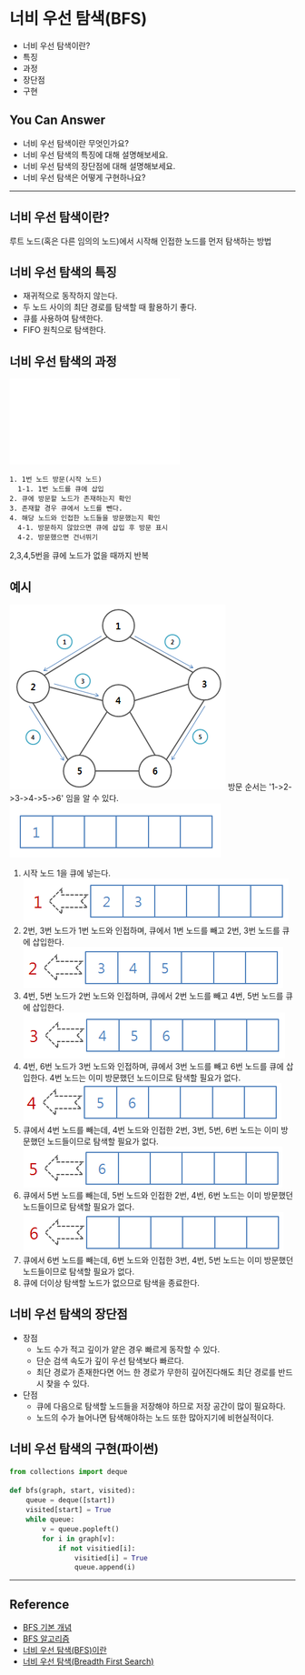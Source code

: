# 너비 우선 탐색(BFS)
- 너비 우선 탐색이란?
- 특징
- 과정
- 장단점
- 구현

## You Can Answer
- 너비 우선 탐색이란 무엇인가요?
- 너비 우선 탐색의 특징에 대해 설명해보세요.
- 너비 우선 탐색의 장단점에 대해 설명해보세요.
- 너비 우선 탐색은 어떻게 구현하나요?
---
## 너비 우선 탐색이란?
루트 노드(혹은 다른 임의의 노드)에서 시작해 인접한 노드를 먼저 탐색하는 방법

## 너비 우선 탐색의 특징
- 재귀적으로 동작하지 않는다.
- 두 노드 사이의 최단 경로를 탐색할 때 활용하기 좋다.
- 큐를 사용하여 탐색한다.
- FIFO 원칙으로 탐색한다.

## 너비 우선 탐색의 과정
![BFS_gjf](./img/BFS_gjf.gjf)

    1. 1번 노드 방문(시작 노드)
      1-1. 1번 노드를 큐에 삽입
    2. 큐에 방문할 노드가 존재하는지 확인
    3. 존재할 경우 큐에서 노드를 뺀다.
    4. 해당 노드와 인접한 노드들을 방문했는지 확인
      4-1. 방문하지 않았으면 큐에 삽입 후 방문 표시
      4-2. 방문했으면 건너뛰기

2,3,4,5번을 큐에 노드가 없을 때까지 반복


## 예시
![BFS_Tree](./img/BFS_Tree.png)
방문 순서는 '1->2->3->4->5->6' 임을 알 수 있다.
![BFS_1](./img/BFS_1.png)
1. 시작 노드 1을 큐에 넣는다.
![BFS_2](./img/BFS_2.png)
2. 2번, 3번 노드가 1번 노드와 인접하며, 큐에서 1번 노드를 빼고 2번, 3번 노드를 큐에 삽입한다.
![BFS_3](./img/BFS_3.png)
3. 4번, 5번 노드가 2번 노드와 인접하며, 큐에서 2번 노드를 빼고 4번, 5번 노드를 큐에 삽입한다.
![BFS_4](./img/BFS_4.png)
4. 4번, 6번 노드가 3번 노드와 인접하며, 큐에서 3번 노드를 빼고 6번 노드를 큐에 삽입한다. 4번 노드는 이미 방문했던 노드이므로 탐색할 필요가 없다.
![BFS_5](./img/BFS_5.png)
5. 큐에서 4번 노드를 빼는데, 4번 노드와 인접한 2번, 3번, 5번, 6번 노드는 이미 방문했던 노드들이므로 탐색할 필요가 없다.
![BFS_6](./img/BFS_6.png)
6. 큐에서 5번 노드를 빼는데, 5번 노드와 인접한 2번, 4번, 6번 노드는 이미 방문했던 노드들이므로 탐색할 필요가 없다.
![BFS_7](./img/BFS_7.png)
7. 큐에서 6번 노드를 빼는데, 6번 노드와 인접한 3번, 4번, 5번 노드는 이미 방문했던 노드들이므로 탐색할 필요가 없다.
8. 큐에 더이상 탐색할 노드가 없으므로 탐색을 종료한다.


## 너비 우선 탐색의 장단점
- 장점
  - 노드 수가 적고 깊이가 얕은 경우 빠르게 동작할 수 있다.
  - 단순 검색 속도가 깊이 우선 탐색보다 빠르다.
  - 최단 경로가 존재한다면 어느 한 경로가 무한히 깊어진다해도 최단 경로를 반드시 찾을 수 있다.
- 단점
  - 큐에 다음으로 탐색할 노드들을 저장해야 하므로 저장 공간이 많이 필요하다.
  - 노드의 수가 늘어나면 탐색해야하는 노드 또한 많아지기에 비현실적이다.

## 너비 우선 탐색의 구현(파이썬)
```python
from collections import deque

def bfs(graph, start, visited):
    queue = deque([start])
    visited[start] = True
    while queue:
        v = queue.popleft()
        for i in graph[v]:
            if not visitied[i]:
                visitied[i] = True
                queue.append(i)
```

---
## Reference
- [BFS 기본 개념](https://butter-shower.tistory.com/223)
- [BFS 알고리즘](https://coding-factory.tistory.com/612)
- [너비 우선 탐색(BFS)이란](https://gmlwjd9405.github.io/2018/08/15/algorithm-bfs.html)
- [너비 우선 탐색(Breadth First Search)](https://blog.hexabrain.net/269)
